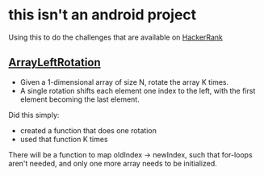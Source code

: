 this isn't an android project
=============================

Using this to do the challenges that are available on [HackerRank](https://www.hackerrank.com/challenges/)

## [ArrayLeftRotation](https://www.hackerrank.com/challenges/ctci-array-left-rotation/problem)

- Given a 1-dimensional array of size N, rotate the array K times.
- A single rotation shifts each element one index to the left, with the first element becoming the last element.

Did this simply:

- created a function that does one rotation
- used that function K times

There will be a function to map oldIndex -> newIndex, such that for-loops aren't needed, and only one more array needs to be initialized.
